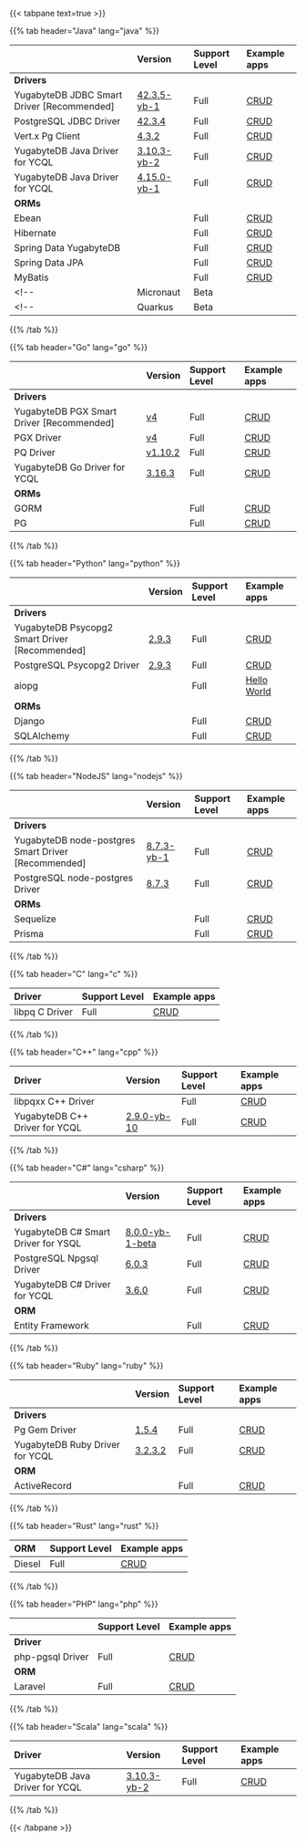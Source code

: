 <!--
+++
private = true
+++
-->

{{< tabpane text=true >}}

  {{% tab header="Java" lang="java" %}}

|            | Version | Support Level | Example apps |
| :--------- | :------ | :------------ | :----------- |
| **Drivers** | | | |
| YugabyteDB JDBC Smart Driver [Recommended] | [42.3.5-yb-1](https://mvnrepository.com/artifact/com.yugabyte/jdbc-yugabytedb/42.3.5-yb-1) | Full | [CRUD](/preview/drivers-orms/java/yugabyte-jdbc/) |
| PostgreSQL JDBC Driver  | [42.3.4](https://mvnrepository.com/artifact/org.postgresql/postgresql/42.3.4) | Full | [CRUD](/preview/drivers-orms/java/postgres-jdbc/) |
| Vert.x Pg Client       | [4.3.2](https://mvnrepository.com/artifact/io.vertx/vertx-core/4.3.2) | Full | [CRUD](/preview/drivers-orms/java/ysql-vertx-pg-client/) |
| YugabyteDB Java Driver for YCQL | [3.10.3-yb-2](https://mvnrepository.com/artifact/com.yugabyte/cassandra-driver-core/3.10.3-yb-2) | Full | [CRUD](/preview/drivers-orms/java/ycql) |
| YugabyteDB Java Driver for YCQL | [4.15.0-yb-1](https://mvnrepository.com/artifact/com.yugabyte/java-driver-core/4.15.0-yb-1) | Full | [CRUD](/preview/drivers-orms/java/ycql-4.x) |
| **ORMs** | | | |
| Ebean                   | | Full | [CRUD](/preview/drivers-orms/java/ebean/) |
| Hibernate               | | Full | [CRUD](/preview/drivers-orms/java/hibernate/) |
| Spring Data YugabyteDB  | | Full | [CRUD](/preview/integrations/spring-framework/sdyb/#examples) |
| Spring Data JPA         | | Full | [CRUD](/preview/integrations/spring-framework/sd-jpa/#fundamentals) |
| MyBatis                 | | Full | [CRUD](/preview/drivers-orms/java/mybatis/) |
<!-- | Micronaut | Beta |  | -->
<!-- | Quarkus | Beta |  | -->

  {{% /tab %}}

  {{% tab header="Go" lang="go" %}}

|            | Version | Support Level | Example apps |
| :--------- | :------ | :------------ | :----------- |
| **Drivers** | | | |
| YugabyteDB PGX Smart Driver [Recommended] | [v4](https://pkg.go.dev/github.com/yugabyte/pgx/) | Full | [CRUD](/preview/drivers-orms/go/yb-pgx/) |
| PGX Driver | [v4](https://pkg.go.dev/github.com/jackc/pgx/) | Full | [CRUD](/preview/drivers-orms/go/pgx/) |
| PQ Driver  | [v1.10.2](https://github.com/lib/pq/releases/tag/v1.10.2/) | Full | [CRUD](/preview/drivers-orms/go/pq/) |
| YugabyteDB Go Driver for YCQL | [3.16.3](https://github.com/yugabyte/gocql) | Full | [CRUD](/preview/drivers-orms/go/ycql) |
| **ORMs** | | | |
| GORM       | | Full | [CRUD](/preview/drivers-orms/go/gorm/) |
| PG         | | Full | [CRUD](/preview/drivers-orms/go/pg/) |

  {{% /tab %}}

  {{% tab header="Python" lang="python" %}}

|            | Version | Support Level | Example apps |
| :--------- | :------ | :------------ | :----------- |
| **Drivers** | | | |
| YugabyteDB Psycopg2 Smart Driver [Recommended] | [2.9.3](https://github.com/yugabyte/psycopg2) |Full | [CRUD](/preview/drivers-orms/python/yugabyte-psycopg2/) |
| PostgreSQL Psycopg2 Driver | [2.9.3](https://github.com/psycopg/psycopg2) | Full | [CRUD](/preview/drivers-orms/python/postgres-psycopg2/) |
| aiopg      | | Full | [Hello World](/preview/drivers-orms/python/aiopg/) |
| **ORMs** | | | |
| Django     | | Full | [CRUD](/preview/drivers-orms/python/django/) |
| SQLAlchemy | | Full | [CRUD](/preview/drivers-orms/python/sqlalchemy/) |

  {{% /tab %}}

  {{% tab header="NodeJS" lang="nodejs" %}}

|            | Version | Support Level | Example apps |
| :--------- | :------ | :------------ | :----------- |
| **Drivers** | | | |
| YugabyteDB node-postgres Smart Driver [Recommended] | [8.7.3-yb-1](https://github.com/yugabyte/node-postgres) | Full | [CRUD](/preview/drivers-orms/nodejs/yugabyte-node-driver/) |
| PostgreSQL node-postgres Driver | [8.7.3](https://www.npmjs.com/package/pg) | Full | [CRUD](/preview/drivers-orms/nodejs/postgres-node-driver/) |
| **ORMs** | | | |
| Sequelize | | Full | [CRUD](/preview/drivers-orms/nodejs/sequelize/) |
| Prisma    | | Full | [CRUD](/preview/drivers-orms/nodejs/prisma/) |

  {{% /tab %}}

  {{% tab header="C" lang="c" %}}

| Driver | Support Level | Example apps |
| :--------- | :------------ | :----------- |
| libpq C Driver| Full | [CRUD](/preview/drivers-orms/c/ysql/) |

  {{% /tab %}}

  {{% tab header="C++" lang="cpp" %}}

| Driver | Version | Support Level | Example apps |
| :--------- | :------ | :------------ | :----------- |
| libpqxx C++ Driver             | | Full | [CRUD](/preview/drivers-orms/cpp/ysql/) |
| YugabyteDB C++ Driver for YCQL | [2.9.0-yb-10](https://github.com/yugabyte/cassandra-cpp-driver/releases) | Full | [CRUD](/preview/drivers-orms/cpp/ycql/) |

  {{% /tab %}}

  {{% tab header="C#" lang="csharp" %}}

|            | Version | Support Level | Example apps |
| :--------- | :------ | :------------ | :----------- |
| **Drivers** | | | |
| YugabyteDB C# Smart Driver for YSQL | [8.0.0-yb-1-beta](https://www.nuget.org/packages/NpgsqlYugabyteDB/) | Full | [CRUD](/preview/drivers-orms/csharp/ysql/) |
| PostgreSQL Npgsql Driver            | [6.0.3](https://www.nuget.org/packages/Npgsql/6.0.3) | Full | [CRUD](/preview/drivers-orms/csharp/postgres-npgsql/) |
| YugabyteDB C# Driver for YCQL       | [3.6.0](https://github.com/yugabyte/cassandra-csharp-driver/releases/tag/3.6.0) | Full | [CRUD](/preview/drivers-orms/csharp/ycql/) |
| **ORM** | | | |
| Entity Framework                    | | Full | [CRUD](/preview/drivers-orms/csharp/entityframework/) |

  {{% /tab %}}

  {{% tab header="Ruby" lang="ruby" %}}

|             | Version | Support Level | Example apps |
| :---------- | :------ | :------------ | :----------- |
| **Drivers** | | | |
| Pg Gem Driver                   | [1.5.4](https://github.com/ged/ruby-pg) | Full | [CRUD](/preview/drivers-orms/ruby/ysql-pg/) |
| YugabyteDB Ruby Driver for YCQL | [3.2.3.2](https://github.com/yugabyte/cassandra-ruby-driver) | Full | [CRUD](/preview/drivers-orms/ruby/ycql/) |
| **ORM**     | | | |
| ActiveRecord                    | | Full | [CRUD](/preview/drivers-orms/ruby/activerecord/) |

  {{% /tab %}}

  {{% tab header="Rust" lang="rust" %}}

| ORM        | Support Level | Example apps |
| :--------- | :------------ | :----------- |
| Diesel     | Full | [CRUD](/preview/drivers-orms/rust/diesel/) |

  {{% /tab %}}

  {{% tab header="PHP" lang="php" %}}

|            | Support Level | Example apps |
| :--------- | :------------ | :----------- |
| **Driver** | | |
| php-pgsql Driver | Full | [CRUD](/preview/drivers-orms/php/ysql/) |
| **ORM**    | | |
| Laravel          | Full | [CRUD](/preview/drivers-orms/php/laravel/) |

  {{% /tab %}}

  {{% tab header="Scala" lang="scala" %}}

| Driver     | Version | Support Level | Example apps |
| :--------- | :------ | :------------ | :----------- |
| YugabyteDB Java Driver for YCQL | [3.10.3-yb-2](https://mvnrepository.com/artifact/com.yugabyte/cassandra-driver-core/3.10.3-yb-2) | Full | [CRUD](/preview/drivers-orms/scala/ycql/) |

  {{% /tab %}}

{{< /tabpane >}}
